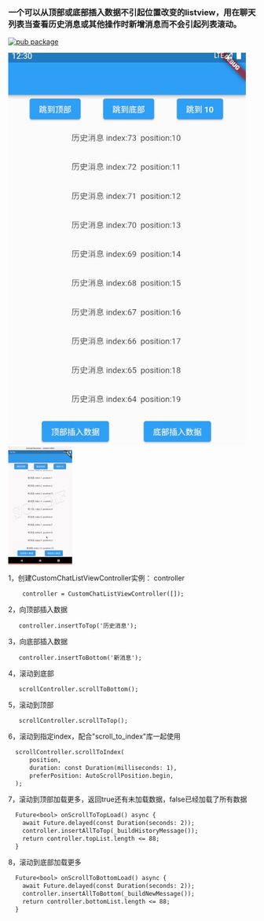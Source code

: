 ### 一个可以从顶部或底部插入数据不引起位置改变的listview，用在聊天列表当查看历史消息或其他操作时新增消息而不会引起列表滚动。

[![pub package](https://img.shields.io/pub/v/chat_listview.svg)](https://pub.flutter-io.cn/packages/chat_listview)

![image](https://github.com/hrxiang/chat_listview/blob/main/images/img.png)
![image](https://github.com/hrxiang/chat_listview/blob/main/images/a.gif)

1，创建CustomChatListViewController实例： controller

```
    controller = CustomChatListViewController([]);
```

2，向顶部插入数据

```
   controller.insertToTop('历史消息');
```

3，向底部插入数据

```
   controller.insertToBottom('新消息');
```

4，滚动到底部

```
   scrollController.scrollToBottom();
```

5，滚动到顶部

```
   scrollController.scrollToTop();
```

6，滚动到指定index，配合"scroll_to_index"库一起使用

```
  scrollController.scrollToIndex(
      position,
      duration: const Duration(milliseconds: 1),
      preferPosition: AutoScrollPosition.begin,
  );
```

7，滚动到顶部加载更多，返回true还有未加载数据，false已经加载了所有数据

```
  Future<bool> onScrollToTopLoad() async {
    await Future.delayed(const Duration(seconds: 2));
    controller.insertAllToTop(_buildHistoryMessage());
    return controller.topList.length <= 88;
  }
```

8，滚动到底部加载更多

```
  Future<bool> onScrollToBottomLoad() async {
    await Future.delayed(const Duration(seconds: 2));
    controller.insertAllToBottom(_buildNewMessage());
    return controller.bottomList.length <= 88;
  }
```
